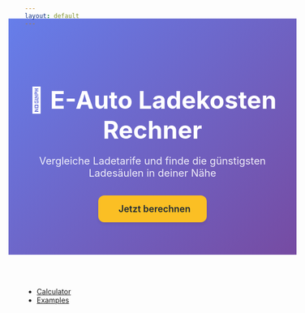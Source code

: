 ```yaml
---
layout: default
---
```


<div class="home">
  <div class="hero">
    <h1 class="hero-title">🔌 E-Auto Ladekosten Rechner</h1>
    <p class="hero-subtitle">Vergleiche Ladetarife und finde die günstigsten Ladesäulen in deiner Nähe</p>
    <a href="calculator" class="cta-button">
      <i class="fas fa-calculator"></i> Jetzt berechnen
    </a>
  </div>

  <div>
    <ul>
      <li><a href="calculator">Calculator</a></li>
      <li><a href="examples">Examples</a></li>
    </ul>
  </div>
</div>

<style>
.hero {
  text-align: center;
  padding: 4rem 2rem;
  background: linear-gradient(135deg, #667eea 0%, #764ba2 100%);
  color: white;
  margin: -2rem -2rem 4rem -2rem;
}

.hero-title {
  font-size: 3rem;
  margin-bottom: 1rem;
  font-weight: 700;
}

.hero-subtitle {
  font-size: 1.25rem;
  margin-bottom: 2rem;
  opacity: 0.9;
}

.cta-button {
  display: inline-flex;
  align-items: center;
  gap: 0.5rem;
  background: #fbbf24;
  color: #1f2937;
  padding: 1rem 2rem;
  border-radius: 12px;
  text-decoration: none;
  font-weight: 600;
  font-size: 1.125rem;
  transition: all 0.2s ease;
  box-shadow: 0 4px 6px -1px rgb(0 0 0 / 0.1);
}

.cta-button:hover {
  background: #f59e0b;
  transform: translateY(-2px);
  box-shadow: 0 10px 15px -3px rgb(0 0 0 / 0.1);
}

.features {
  margin: 4rem 0;
}

.feature-grid {
  display: grid;
  grid-template-columns: repeat(auto-fit, minmax(250px, 1fr));
  gap: 2rem;
  margin-top: 2rem;
}

.feature-card {
  text-align: center;
  padding: 2rem;
  background: white;
  border-radius: 12px;
  box-shadow: 0 4px 6px -1px rgb(0 0 0 / 0.1);
  border: 1px solid #e5e7eb;
  transition: all 0.2s ease;
}

.feature-card:hover {
  transform: translateY(-4px);
  box-shadow: 0 20px 25px -5px rgb(0 0 0 / 0.1);
}

.feature-icon {
  font-size: 3rem;
  margin-bottom: 1rem;
}

.feature-card h3 {
  margin-bottom: 1rem;
  color: #1f2937;
}

.feature-card p {
  color: #6b7280;
  line-height: 1.6;
}

.info-section {
  background: #f9fafb;
  padding: 3rem 2rem;
  border-radius: 12px;
  margin: 4rem 0;
}

.info-section h2 {
  text-align: center;
  margin-bottom: 2rem;
  color: #1f2937;
}

.info-section ul {
  max-width: 600px;
  margin: 0 auto;
  list-style: none;
  padding: 0;
}

.info-section li {
  padding: 0.75rem 0;
  font-size: 1.125rem;
  color: #374151;
}

@media (max-width: 768px) {
  .hero-title {
    font-size: 2rem;
  }

  .hero-subtitle {
    font-size: 1rem;
  }

  .feature-grid {
    grid-template-columns: 1fr;
  }
}
</style>

<!--


  <div class="features">
    <div class="feature-grid">
      <div class="feature-card">
        <div class="feature-icon">📊</div>
        <h3>Tarifvergleich</h3>
        <p>Übersicht verschiedener Ladetarife basierend auf aktuellen ADAC-Daten</p>
      </div>
      <div class="feature-card">
        <div class="feature-icon">🔍</div>
        <h3>Anbieter-Filter</h3>
        <p>Mehrfach-Auswahl von Ladetarifen für personalisierte Ergebnisse</p>
      </div>
      <div class="feature-card">
        <div class="feature-icon">🗺️</div>
        <h3>Kartenintegration</h3>
        <p>Google Maps mit Ladesäulen und verfügbaren Tarifen</p>
      </div>
      <div class="feature-card">
        <div class="feature-icon">💡</div>
        <h3>Echtzeit-Berechnung</h3>
        <p>Automatische Kostenberechnung mit sofortigen Updates</p>
      </div>
    </div>

  </div>

  <div class="info-section">
    <h2>Warum unser Rechner?</h2>
    <ul>
      <li>✅ <strong>Aktuelle Daten:</strong> Basierend auf ADAC-Informationen von 2025</li>
      <li>✅ <strong>Vollständig:</strong> Über 12 verschiedene Ladetarife im Vergleich</li>

      <li>✅ <strong>Interaktiv:</strong> Google Maps Integration mit Ladesäulen</li>
      <li>✅ <strong>Responsive:</strong> Optimiert für Desktop, Tablet und Mobile</li>
      <li>✅ <strong>Kostenlos:</strong> Keine Registrierung oder versteckte Kosten</li>
    </ul>

  </div>
-->
